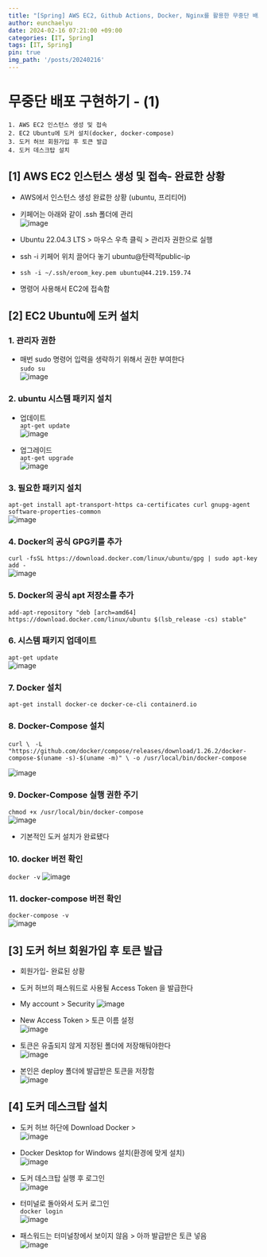 ```yaml
---
title: "[Spring] AWS EC2, Github Actions, Docker, Nginx를 활용한 무중단 배포(1)"
author: eunchaelyu
date: 2024-02-16 07:21:00 +09:00
categories: [IT, Spring]
tags: [IT, Spring]
pin: true
img_path: '/posts/20240216'
---
```


# 무중단 배포 구현하기 - (1)     
    1. AWS EC2 인스턴스 생성 및 접속         
    2. EC2 Ubuntu에 도커 설치(docker, docker-compose)    
    3. 도커 허브 회원가입 후 토큰 발급 
    4. 도커 데스크탑 설치    

## [1] AWS EC2 인스턴스 생성 및 접속- 완료한 상황      
- AWS에서 인스턴스 생성 완료한 상황 (ubuntu, 프리티어)   
- 키페어는 아래와 같이 .ssh 폴더에 관리    
![image](https://github.com/eunchaelyu/eunchaelyu.github.io/assets/119996957/eb582e79-2dfd-457e-ac4b-32bee33320b3)    

- Ubuntu 22.04.3 LTS > 마우스 우측 클릭 > 관리자 권한으로 실행
- ssh -i 키페어 위치 끌어다 놓기 ubuntu@탄력적public-ip    
- ```ssh -i ~/.ssh/eroom_key.pem ubuntu@44.219.159.74```        
- 명령어 사용해서 EC2에 접속함

## [2] EC2 Ubuntu에 도커 설치  
### 1. 관리자 권한       
- 매번 sudo 명령어 입력을 생략하기 위해서 권한 부여한다             
```sudo su```    
![image](https://github.com/eunchaelyu/eunchaelyu.github.io/assets/119996957/237f254b-5142-4c8c-b2f4-0dc6d1a9469d)            

### 2. ubuntu 시스템 패키지 설치
- 업데이트  
```apt-get update```    
![image](https://github.com/eunchaelyu/eunchaelyu.github.io/assets/119996957/f43e3789-94d2-4597-ab30-b38162bc36db)          

- 업그레이드        
``apt-get upgrade``    
![image](https://github.com/eunchaelyu/eunchaelyu.github.io/assets/119996957/5fc7aa90-f059-4da0-a8f6-0a098ebf2e39)    

### 3. 필요한 패키지 설치    
```apt-get install apt-transport-https ca-certificates curl gnupg-agent software-properties-common```    
![image](https://github.com/eunchaelyu/eunchaelyu.github.io/assets/119996957/1552c5ef-0a24-469b-ab5c-ddedc274207c)        

### 4. Docker의 공식 GPG키를 추가        
```curl -fsSL https://download.docker.com/linux/ubuntu/gpg | sudo apt-key add -```      
![image](https://github.com/eunchaelyu/eunchaelyu.github.io/assets/119996957/4d5c7ead-fff7-4227-8ab0-c61125db57dd)    

### 5. Docker의 공식 apt 저장소를 추가    
```add-apt-repository "deb [arch=amd64] https://download.docker.com/linux/ubuntu $(lsb_release -cs) stable"```    

### 6. 시스템 패키지 업데이트    
```apt-get update```    
![image](https://github.com/eunchaelyu/eunchaelyu.github.io/assets/119996957/5e3e26bd-ca63-4d64-8ce7-f66d3c3f5b9c)    

### 7. Docker 설치    
```apt-get install docker-ce docker-ce-cli containerd.io```    

### 8. Docker-Compose 설치    
```curl \ ``` 
    ```-L "https://github.com/docker/compose/releases/download/1.26.2/docker-compose-$(uname -s)-$(uname -m)" \
    -o /usr/local/bin/docker-compose```    
    
![image](https://github.com/eunchaelyu/eunchaelyu.github.io/assets/119996957/f018ffb1-8efe-46bc-b68c-bf6a8363ee0f)    

### 9. Docker-Compose 실행 권한 주기    
```chmod +x /usr/local/bin/docker-compose```    
![image](https://github.com/eunchaelyu/eunchaelyu.github.io/assets/119996957/d2edc2a8-deb0-4d31-b338-3b4246b12f16)    

- 기본적인 도커 설치가 완료됐다    

### 10. docker 버전 확인
```docker -v```
![image](https://github.com/eunchaelyu/eunchaelyu.github.io/assets/119996957/969b9efa-221c-42fb-ac1e-9bbc50cc430f)    

### 11.  docker-compose 버전 확인    
```docker-compose -v```    
![image](https://github.com/eunchaelyu/eunchaelyu.github.io/assets/119996957/1d6b9830-d37a-4b9a-afe5-bf7cbf20a2df)


## [3] 도커 허브 회원가입 후 토큰 발급
- 회원가입- 완료된 상황
- 도커 허브의 패스워드로 사용될 Access Token 을 발급한다
- My account > Security
![image](https://github.com/eunchaelyu/eunchaelyu.github.io/assets/119996957/7be682f6-8868-4bfc-87a2-c690fae8db0e)

- New Access Token > 토큰 이름 설정         
![image](https://github.com/eunchaelyu/eunchaelyu.github.io/assets/119996957/75ed5629-0dd5-48bc-a841-fb3f8f38cb9e)    

- 토큰은 유출되지 않게 지정된 폴더에 저장해둬야한다    
![image](https://github.com/eunchaelyu/eunchaelyu.github.io/assets/119996957/8d925f73-6830-4213-8e5f-7907cd36731a)

- 본인은 deploy 폴더에 발급받은 토큰을 저장함     
![image](https://github.com/eunchaelyu/eunchaelyu.github.io/assets/119996957/8044bb17-5a68-40f3-8dee-0d600359c695)

  
## [4] 도커 데스크탑 설치        
- 도커 허브 하단에 Download Docker >         
![image](https://github.com/eunchaelyu/eunchaelyu.github.io/assets/119996957/15db1904-c6de-496f-af4e-4e1c299e0a67)    

- Docker Desktop for Windows 설치(환경에 맞게 설치)        
![image](https://github.com/eunchaelyu/eunchaelyu.github.io/assets/119996957/0cfe72d4-aa53-4b5f-9c94-51c8d9ce635a)            

- 도커 데스크탑 실행 후 로그인     
![image](https://github.com/eunchaelyu/eunchaelyu.github.io/assets/119996957/3dfae8d1-392d-4486-9e24-248d1f5962c9)    

- 터미널로 돌아와서 도커 로그인      
```docker login```      
![image](https://github.com/eunchaelyu/eunchaelyu.github.io/assets/119996957/d9be1578-f7e5-42ce-84d0-1a6523f786b7)

- 패스워드는 터미널창에서 보이지 않음 > 아까 발급받은 토큰 넣음    
![image](https://github.com/eunchaelyu/eunchaelyu.github.io/assets/119996957/769cab2c-380f-4d16-8915-7b0c312c915a)




